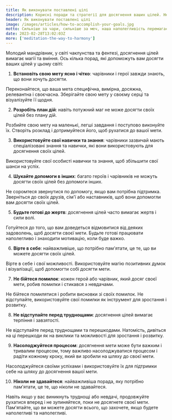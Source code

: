 ```yaml
---
title: Як виконувати поставлені цілі
description: Корисні поради та стратегії для досягнення ваших цілей. Незалежно від того, чи є ваша мета кар'єрним зростанням, поліпшенням здоров'я або особистісним розвитком, ця сторінка допоможе вам розробити ефективний план дій і підтримувати мотивацію протягом усього процесу
header: Як виконувати поставлені цілі
image: /images/articles/how-to-accomplish-your-goals.jpg
motto: Сильніше за чари, сильніше за меч, наша наполегливість перемагає всі перепони! Піднімайте свої голови та продовжуйте йти вперед, досягаючи своїх цілей, доки не станете справжніми героями!
date: 2023-02-28T13:02:03Z
more: ['meditation-the-way-to-harmony']
---
```

Молодий мандрівник, у світі чаклунства та фентезі, досягнення цілей вимагає магії та вміння.
Ось кілька порад, які допоможуть вам досягти ваших цілей у цьому світі:

1. **Встановіть свою мету ясно і чітко**: чарівники і герої завжди знають, що вони хочуть досягти.

Переконайтеся, що ваша мета специфічна, вимірна, досяжна, релевантна і своєчасна. Зберігайте свою мету у своєму серці та візуалізуйте її щодня.

2. **Розробіть план дій**: навіть потужний маг не може досягти своїх цілей без плану дій.

Розбийте свою мету на маленькі, легші завдання і поступово виконуйте їх. Створіть розклад і дотримуйтеся його, щоб рухатися до вашої мети.

3. **Використовуйте свої навички та знання**: чарівники зазвичай мають спеціалізовані знання та навички, які вони використовують для досягнення своїх цілей.

Використовуйте свої особисті навички та знання, щоб збільшити свої шанси на успіх.

4. **Шукайте допомоги в інших**: багато героїв і чарівників не можуть досягти своїх цілей без допомоги інших.

Не соромтеся звернутися по допомогу, якщо вам потрібна підтримка. Зверніться до своїх друзів, сім'ї або наставників, щоб вони допомогли вам досягти своїх цілей.

5. **Будьте готові до жертв**: досягнення цілей часто вимагає жертв і сили волі.

Готуйтеся до того, що вам доведеться відмовитися від деяких задоволень, щоб досягти своєї мети. Будьте готові працювати наполегливо і знаходити мотивацію, коли буде важко.

6. **Вірте в себе**: найважливіше, що потрібно пам'ятати, це те, що ви можете досягти своїх цілей.

Вірте в себе і свої можливості. Використовуйте магію позитивних думок і візуалізації, щоб допомогти собі досягти мети.

7. **Не бійтеся помилок**: кожен герой або чарівник, який досяг своєї мети, робив помилки і стикався з невдачами.

Не бійтеся помилятися і робити висновки зі своїх помилок. Не відступайте, використовуйте свої помилки як інструмент для зростання і розвитку.

8. **Не відступайте перед труднощами**: досягнення цілей вимагає терпіння і завзятості.

Не відступайте перед труднощами та перешкодами. Натомість, дивіться на ці перешкоди як на виклики та можливості для зростання і розвитку.

9. **Насолоджуйтеся процесом**: досягнення мети може бути важким і тривалим процесом, тому важливо насолоджуватися процесом і радіти кожному кроку, який ви зробили на шляху до своєї мети.

Насолоджуйтеся своїми успіхами і використовуйте їх для підтримки себе на шляху до досягнення вашої мети.

10. **Ніколи не здавайтеся**: найважливіша порада, яку потрібно пам'ятати, це те, що ніколи не здавайтеся.

Навіть якщо у вас виникнуть труднощі або невдачі, продовжуйте рухатися вперед і не зупиняйтеся, поки не досягнете своєї мети. Пам'ятайте, що ви можете досягти всього, що захочете, якщо будете наполегливі та наполегливі.
